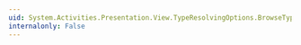 ```yaml
---
uid: System.Activities.Presentation.View.TypeResolvingOptions.BrowseTypeDirectly
internalonly: False
---
```

